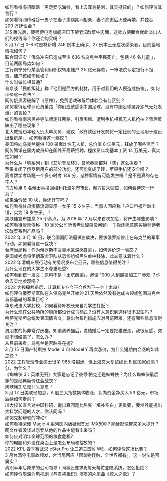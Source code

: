 如何看待冯巩暗讽「男足爱吃海参，看上去浑身是刺，其实挺软的」？如何评价其言行？  
如何看待网传硅谷一男子在妻子患病期间相亲，妻子病逝后火速再婚，并独吞 200 万抚恤金？  
315 曝光后，康师傅电商旗舰店已下架老坛酸菜牛肉面，这款方便面会就此淡出人们的视线吗？你还会购买吗？  
3 月 17 日 0-8 时吉林新增 246 例本土确诊、27 例本土无症状感染者，目前当地情况如何？  
联合国证实「俄乌冲突已造成至少 636 名乌克兰平民死亡，包括 46 名儿童 」，目前两国局势如何？  
工行南宁分行某高管利用职权转走储户 2.5 亿元存款，一审法院认定银行不担责，储户该如何维权？  
什么叫做长相普通?  
普京谈「民族叛徒」称「他们是西方的耗材，用于对我们的人民造成伤害」，如何评价这一说法？  
网传俄黑客破解了《原神》，免费游戏破解后体验会有何区别？  
如何看待足球评论员董路「你们应该感谢中国足球，没有中国足球这身怨气无处发泄」的言论？  
如何看待南京灵谷寺法师走红网络，引发围堵、遭到手机相机无人机抢拍？背后反映出了哪些现象？  
北大教授劝年轻人别太早买房，建议「政府敦促开发商将一定比例的土地用于建设出租房屋」，如何看待这一建议？  
美国将向乌克兰提供 100 架爆炸性无人机，总价值 8 亿美元，释放了哪些信号？  
网传腾讯在国内裁员却在国外开高薪招聘，程序员年均基本工资 14 万美元，真实性如何？  
为什么从「魂系列」到《艾尔登法环》，宫崎英高都对「瞎」这么执着？  
苹果关闭了俄罗斯用户的部分功能，还可能变成了砖，苹果手机还安全吗？  
高考数学考场睡一个多小时考 149 分，这种事情有可能发生吗？是不是真的存在牛人？  
乌方称用 9 名俄士兵换回梅利托波尔市市长，俄方暂未回应，如何看待这一行为？  
如果油价破 10 块，你还开车吗？  
如何看待甘肃疫情流调显示一女子 15 岁生子，当事人回应称「户口申报年龄出错，实为 18 岁生子」？  
美联储宣布加息 25 个基点，为 2018 年 12 月以来首次加息，将产生哪些影响？  
如何看待康师傅称「10 家分公司所售老坛酸菜没问题」 ？你还愿意购买康师傅老坛酸菜系列产品吗？  
2022 年 3 月 16 日，联合国国际法庭做出裁决，要求俄罗斯停止在乌克兰的军事行动。如何看待这一裁决？  
台湾当局称「作为俄罗斯不友善地区深感自豪」，如何评价这一表态？  
美国或考虑将伊朗革命卫队从恐怖组织黑名单中移除，此举意味着什么？  
2022 年清朗专项行动有关情况发布会召开，哪些信息值得关注？  
为什么现在的大学生不尊重班委?  
如何看到统一发文：原料不是「土坑酸菜」，邀请 1000 人到酸菜加工厂参观 ？你会去实地参观吗？  
2022 大规模裁员后，计算机专业会不会成为下一个土木吗?  
如何评价俄罗斯军队在入侵乌克兰开始的 21 天后依然没有达成占领或包围乌克兰首都基辅的军事目标？  
华东政法大学封校，如何看待叶校长亲自为学生打饭？  
为什么现在公共场所的厕所都设计成马桶式？没有人意识到这样很不卫生吗？  
哈萨克斯坦总统发表国情咨文，将出台系列措施应对目前困难，还有哪些信息值得关注？  
男朋友的妈非常讨厌猫，知道我养猫后，说结婚后一定要把猫送走，我很反感，突然不想结婚了，怎么办？  
从目前来看，乌克兰是否胜券在握?  
3 月 15 日国产特斯拉 Model 3 和 Model Y 再次涨价，为什么短期内会涨的如此之快？  
2022 工程管理专业硕士很多 985 没招满，但上海交大复试线比 B 区国家线高 1 分，为什么？  
《蜘蛛侠 3：英雄无归》大家是忘记了彼得·帕克还是蜘蛛侠？为什么蜘蛛侠最后穿的是经典廉价红蓝战衣？  
美联储加息是什么意思？  
3 月 17 日美联储加息，A 股三大指数集体收涨，北向资金净买入 53 亿元，市场后续如何走向？  
川大校长直言对中国科研，提出真问题比热衷「填补空白」更重要，要培养能提出大科学问题的人才，你认同吗？  
如何克制辩驳的冲动?  
如何看待荣耀 Magic 4 系列国内版疑似首发 IMX800？能给影像带来多大提升？  
网文作者没谈过恋爱从他的作品中能看出来吗？  
如何应对明年全球范围的粮食危机?  
你的电脑和外设在桌面上是怎么布局和摆放的？  
2022 KPL 春季赛武汉 eStar Pro 让二追三击败 WE，如何评价这场比赛？  
3 月台湾停电事故频发，台当局回应「因动物误触，全世界都有」，这一说法是否属实？  
离职半年后原来的公司领导 / 同事还要求我每天帮忙登陆系统，怎么拒绝？  
如何评价周深为电视剧《与君初相识》演唱的片尾曲《鲛人之歌》？  
